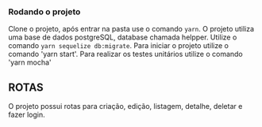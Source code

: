 ### Rodando o projeto
Clone o projeto, após entrar na pasta use o comando  `yarn`.
O projeto utiliza uma base de dados postgreSQL, database chamada helpper.
Utilize o comando `yarn sequelize db:migrate`.
Para iniciar o projeto utilize o comando 'yarn start'.
Para realizar os testes unitários utilize o comando 'yarn mocha'

## ROTAS
O projeto possui rotas para criação, edição, listagem, detalhe, deletar e fazer login.
